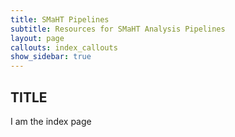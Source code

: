 ```yaml
---
title: SMaHT Pipelines
subtitle: Resources for SMaHT Analysis Pipelines
layout: page
callouts: index_callouts
show_sidebar: true
---
```


## TITLE

I am the index page
